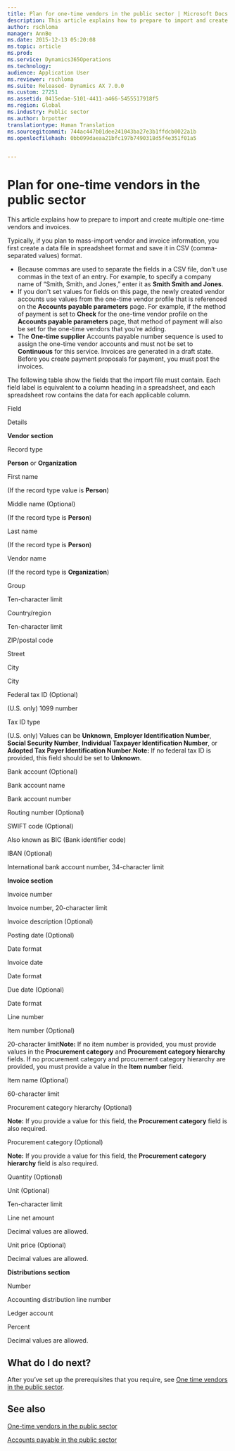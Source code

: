 ```yaml
---
title: Plan for one-time vendors in the public sector | Microsoft Docs
description: This article explains how to prepare to import and create multiple one-time vendors and invoices.
author: rschloma
manager: AnnBe
ms.date: 2015-12-13 05:20:08
ms.topic: article
ms.prod: 
ms.service: Dynamics365Operations
ms.technology: 
audience: Application User
ms.reviewer: rschloma
ms.suite: Released- Dynamics AX 7.0.0
ms.custom: 27251
ms.assetid: 0415edae-5101-4411-a466-5455517918f5
ms.region: Global
ms.industry: Public sector
ms.author: brpotter
translationtype: Human Translation
ms.sourcegitcommit: 744ac447b01dee241043ba27e3b1ffdcb0022a1b
ms.openlocfilehash: 0bb099daeaa21bfc197b7490318d5f4e351f01a5


---
```


# <a name="plan-for-one-time-vendors-in-the-public-sector"></a>Plan for one-time vendors in the public sector

This article explains how to prepare to import and create multiple one-time vendors and invoices. 

Typically, if you plan to mass-import vendor and invoice information, you first create a data file in spreadsheet format and save it in CSV (comma-separated values) format.

-   Because commas are used to separate the fields in a CSV file, don't use commas in the text of an entry. For example, to specify a company name of “Smith, Smith, and Jones,” enter it as **Smith Smith and Jones**.
-   If you don't set values for fields on this page, the newly created vendor accounts use values from the one-time vendor profile that is referenced on the **Accounts payable parameters** page. For example, if the method of payment is set to **Check** for the one-time vendor profile on the **Accounts payable parameters** page, that method of payment will also be set for the one-time vendors that you're adding.
-   The **One-time supplier** Accounts payable number sequence is used to assign the one-time vendor accounts and must not be set to **Continuous** for this service. Invoices are generated in a draft state. Before you create payment proposals for payment, you must post the invoices.

The following table show the fields that the import file must contain. Each field label is equivalent to a column heading in a spreadsheet, and each spreadsheet row contains the data for each applicable column.

Field

Details

**Vendor section**

Record type

**Person** or **Organization**

First name

(If the record type value is **Person**)

Middle name (Optional)

(If the record type is **Person**)

Last name

(If the record type is **Person**)

Vendor name

(If the record type is **Organization**)

Group

Ten-character limit

Country/region

Ten-character limit

ZIP/postal code

Street

City

City

Federal tax ID (Optional)

(U.S. only) 1099 number

Tax ID type

(U.S. only) Values can be **Unknown**, **Employer Identification Number**, **Social Security Number**, **Individual Taxpayer Identification Number**, or **Adopted Tax Payer Identification Number**.**Note:** If no federal tax ID is provided, this field should be set to **Unknown**.

Bank account (Optional)

Bank account name

Bank account number

Routing number (Optional)

SWIFT code (Optional)

Also known as BIC (Bank identifier code)

IBAN (Optional)

International bank account number, 34-character limit

**Invoice section**

Invoice number

Invoice number, 20-character limit

Invoice description (Optional)

Posting date (Optional)

Date format

Invoice date

Date format

Due date (Optional)

Date format

Line number

Item number (Optional)

20-character limit**Note:** If no item number is provided, you must provide values in the **Procurement category** and **Procurement category hierarchy** fields. If no procurement category and procurement category hierarchy are provided, you must provide a value in the **Item number** field.

Item name (Optional)

60-character limit

Procurement category hierarchy (Optional)

**Note:** If you provide a value for this field, the **Procurement category** field is also required.

Procurement category (Optional)

**Note:** If you provide a value for this field, the **Procurement category hierarchy** field is also required.

Quantity (Optional)

Unit (Optional)

Ten-character limit

Line net amount

Decimal values are allowed.

Unit price (Optional)

Decimal values are allowed.

**Distributions section**

Number

Accounting distribution line number

Ledger account

Percent

Decimal values are allowed.

## <a name="what-do-i-do-next"></a>What do I do next?
After you’ve set up the prerequisites that you require, see [One time vendors in the public sector](https://docs.microsoft.com/en-us/dynamics365/operations/financials/public-sector/one-time-vendors-in-the-public-sector).

<a name="see-also"></a>See also
--------

[One-time vendors in the public sector](https://docs.microsoft.com/en-us/dynamics365/operations/financials/public-sector/one-time-vendors-in-the-public-sector)

[Accounts payable in the public sector](https://docs.microsoft.com/en-us/dynamics365/operations/financials/public-sector/accounts-payable-in-the-public-sector)




<!--HONumber=Feb17_HO3-->


